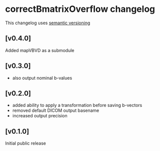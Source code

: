 # correctBmatrixOverflow changelog
This changelog uses [semantic versioning](https://semver.org/)

## [v0.4.0]
Added mapVBVD as a submodule

## [v0.3.0]
- also output nominal b-values

## [v0.2.0]
- added ability to apply a transformation before saving b-vectors
- removed default DICOM output basename
- increased output precision

## [v0.1.0]
Initial public release
